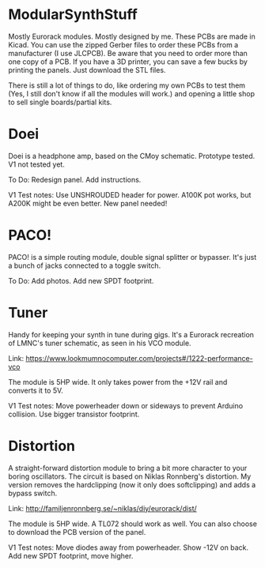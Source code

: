# ModularSynthStuff
Mostly Eurorack modules. Mostly designed by me.
These PCBs are made in Kicad.
You can use the zipped Gerber files to order these PCBs from a manufacturer (I use JLCPCB). Be aware that you need to order more than one copy of a PCB.
If you have a 3D printer, you can save a few bucks by printing the panels. Just download the STL files.

There is still a lot of things to do, like ordering my own PCBs to test them (Yes, I still don't know if all the modules will work.) and opening a little shop to sell single boards/partial kits.


# Doei
Doei is a headphone amp, based on the CMoy schematic. Prototype tested. V1 not tested yet.

To Do: Redesign panel. Add instructions.

V1 Test notes: Use UNSHROUDED header for power. A100K pot works, but A200K might be even better. New panel needed!


# PACO!
PACO! is a simple routing module, double signal splitter or bypasser. It's just a bunch of jacks connected to a toggle switch.

To Do: Add photos. Add new SPDT footprint. 


# Tuner
Handy for keeping your synth in tune during gigs. It's a Eurorack recreation of LMNC's tuner schematic, as seen in his VCO module. 

Link: https://www.lookmumnocomputer.com/projects#/1222-performance-vco

The module is 5HP wide. It only takes power from the +12V rail and converts it to 5V.

V1 Test notes: Move powerheader down or sideways to prevent Arduino collision. Use bigger transistor footprint.

# Distortion
A straight-forward distortion module to bring a bit more character to your boring oscillators. The circuit is based on Niklas Ronnberg's distortion. My version removes the hardclipping (now it only does softclipping) and adds a bypass switch.

Link: http://familjenronnberg.se/~niklas/diy/eurorack/dist/

The module is 5HP wide. A TL072 should work as well.
You can also choose to download the PCB version of the panel.

V1 Test notes: Move diodes away from powerheader. Show -12V on back. Add new SPDT footprint, move higher. 
